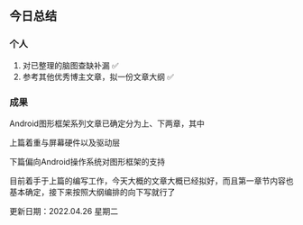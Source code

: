 ## 今日总结



### 个人

1. 对已整理的脑图查缺补漏 ✅
2. 参考其他优秀博主文章，拟一份文章大纲 ✅



### 成果

Android图形框架系列文章已确定分为上、下两章，其中

上篇着重与屏幕硬件以及驱动层

下篇偏向Android操作系统对图形框架的支持

目前着手于上篇的编写工作，今天大概的文章大概已经拟好，而且第一章节内容也基本确定，接下来按照大纲编排的向下写就行了



更新日期：2022.04.26 星期二
